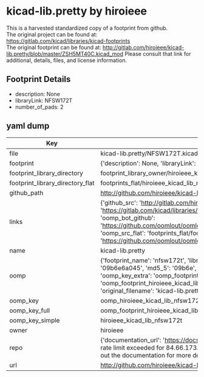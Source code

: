 # kicad-lib.pretty by hiroieee  
This is a harvested standardized copy of a footprint from github.  
The original project can be found at:  
https://gitlab.com/kicad/libraries/kicad-footprints  
The original footprint can be found at:
http://gitlab.com/hiroieee/kicad-lib.pretty/blob/master/ZSH5MT40C.kicad_mod
Please consult that link for additional, details, files, and license information.  
## Footprint Details
* description: None  
* libraryLink: NFSW172T  
* number_of_pads: 2  
## yaml dump  
| Key | Value |  
| --- | --- |  
| file | kicad-lib.pretty/NFSW172T.kicad_mod |  
| footprint | {'description': None, 'libraryLink': 'NFSW172T', 'number_of_pads': 2} |  
| footprint_library_directory | footprint_library_owner/hiroieee_kicad-lib.pretty |  
| footprint_library_directory_flat | footprints_flat/hiroieee_kicad_lib_nfsw172t/working |  
| github_path | http://github.com/hiroieee/kicad-lib.pretty/blob/master/NFSW172T.kicad_mod |  
| links | {'github_src': 'http://gitlab.com/hiroieee/kicad-lib.pretty/blob/master/ZSH5MT40C.kicad_mod', 'github_src_repo': 'https://gitlab.com/kicad/libraries/kicad-footprints', 'oomp_bot': 'footprints/hiroieee_kicad_lib_nfsw172t/working', 'oomp_bot_github': 'https://github.com/oomlout/oomlout_oomp_footprint_bot/tree/main/footprints/hiroieee_kicad_lib_nfsw172t/working', 'oomp_src_flat': 'footprints_flat/footprints_flat/hiroieee_kicad_lib_nfsw172t/working', 'oomp_src_flat_github': 'https://github.com/oomlout/oomlout_oomp_footprint_src/tree/main/footprints_flat/hiroieee_kicad_lib_nfsw172t/working'} |  
| name | kicad-lib.pretty |  
| oomp | {'footprint_name': 'nfsw172t', 'library_name': 'kicad_lib', 'md5': '09b6e6a0458e3814aac0b787fd3e65e9', 'md5_10': '09b6e6a045', 'md5_5': '09b6e', 'md5_6': '09b6e6', 'oomp_key': 'oomp_hiroieee_kicad_lib_nfsw172t', 'oomp_key_extra': 'oomp_footprint_hiroieee_kicad_lib_nfsw172t', 'oomp_key_full': 'oomp_footprint_hiroieee_kicad_lib_nfsw172t_09b6e6', 'oomp_key_simple': 'hiroieee_kicad_lib_nfsw172t', 'original_filename': 'kicad-lib.pretty/NFSW172T.kicad_mod', 'owner_name': 'hiroieee'} |  
| oomp_key | oomp_hiroieee_kicad_lib_nfsw172t |  
| oomp_key_full | oomp_footprint_hiroieee_kicad_lib_nfsw172t |  
| oomp_key_simple | hiroieee_kicad_lib_nfsw172t |  
| owner | hiroieee |  
| repo | {'documentation_url': 'https://docs.github.com/rest/overview/resources-in-the-rest-api#rate-limiting', 'message': "API rate limit exceeded for 84.66.173.59. (But here's the good news: Authenticated requests get a higher rate limit. Check out the documentation for more details.)"} |  
| url | http://github.com/hiroieee/kicad-lib.pretty |  

